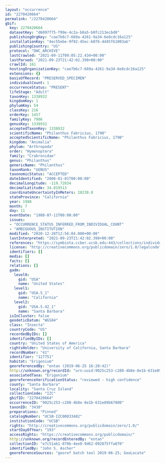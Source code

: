 ```yaml
---
layout: "occurrence"
id: "2270420664"
permalink: "/2270420664"
gbif:
  key: 2270420664
  datasetKey: "d6097f75-f99e-4c2a-b8a5-b0fc213ecbd0"
  publishingOrgKey: "cae7b6c7-669a-4261-9a34-6e8cdc16a125"
  installationKey: "4ec55ebe-9f92-45ec-b076-dd45f61003ab"
  publishingCountry: "US"
  protocol: "DWC_ARCHIVE"
  lastCrawled: "2021-09-11T09:05:22.434+00:00"
  lastParsed: "2021-09-23T21:42:02.398+00:00"
  crawlId: 161
  hostingOrganizationKey: "cae7b6c7-669a-4261-9a34-6e8cdc16a125"
  extensions: {}
  basisOfRecord: "PRESERVED_SPECIMEN"
  individualCount: 1
  occurrenceStatus: "PRESENT"
  lifeStage: "Adult"
  taxonKey: 1338932
  kingdomKey: 1
  phylumKey: 54
  classKey: 216
  orderKey: 1457
  familyKey: 7906
  genusKey: 1338932
  acceptedTaxonKey: 1338932
  scientificName: "Philanthus Fabricius, 1790"
  acceptedScientificName: "Philanthus Fabricius, 1790"
  kingdom: "Animalia"
  phylum: "Arthropoda"
  order: "Hymenoptera"
  family: "Crabronidae"
  genus: "Philanthus"
  genericName: "Philanthus"
  taxonRank: "GENUS"
  taxonomicStatus: "ACCEPTED"
  dateIdentified: "2008-01-01T00:00:00"
  decimalLongitude: -119.72834
  decimalLatitude: 34.019513
  coordinateUncertaintyInMeters: 20230.0
  stateProvince: "California"
  year: 1988
  month: 7
  day: 11
  eventDate: "1988-07-11T00:00:00"
  issues:
  - "OCCURRENCE_STATUS_INFERRED_FROM_INDIVIDUAL_COUNT"
  - "AMBIGUOUS_INSTITUTION"
  modified: "2020-12-28T12:56:04.000+00:00"
  lastInterpreted: "2021-09-23T21:42:02.398+00:00"
  references: "https://symbiota.ccber.ucsb.edu:443/collections/individual/index.php?occid=127751"
  license: "http://creativecommons.org/publicdomain/zero/1.0/legalcode"
  identifiers: []
  media: []
  facts: []
  relations: []
  gadm:
    level0:
      gid: "USA"
      name: "United States"
    level1:
      gid: "USA.5_1"
      name: "California"
    level2:
      gid: "USA.5.42_1"
      name: "Santa Barbara"
  isInCluster: false
  geodeticDatum: "WGS84"
  class: "Insecta"
  countryCode: "US"
  recordedByIDs: []
  identifiedByIDs: []
  country: "United States of America"
  rightsHolder: "University of California, Santa Barbara"
  recordNumber: "41"
  identifier: "127751"
  habitat: "Erigonium"
  georeferencedBy: "entan (2019-06-25 16:20:42)"
  http://unknown.org/recordId: "urn:uuid:9025c253-c288-4b8e-8e1b-631e89b67800"
  associatedTaxa: "Erigonium"
  georeferenceVerificationStatus: "reviewed - high confidence"
  county: "Santa Barbara"
  locality: "Santa Cruz Island"
  collectionCode: "IZC"
  gbifID: "2270420664"
  occurrenceID: "9025c253-c288-4b8e-8e1b-631e89b67800"
  taxonID: "3430"
  preparations: "Pinned"
  catalogNumber: "UCSB-IZC00033482"
  institutionCode: "UCSB"
  rights: "http://creativecommons.org/publicdomain/zero/1.0/"
  startDayOfYear: "193"
  accessRights: "https://creativecommons.org/publicdomain/"
  http://unknown.org/recordEnteredBy: "entan"
  collectionID: "e7c51ab1-870b-4ee8-9d62-092875ffa870"
  identifiedBy: "John S. Ascher"
  georeferenceSources: "georef batch tool 2019-06-25; GeoLocate"
---
```

